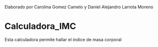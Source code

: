 Elaborado por Carolina Gomez Camelo y Daniel Alejandro Larrota Moreno
# Calculadora_IMC
Esta calculadora permite hallar el índice de masa corporal
